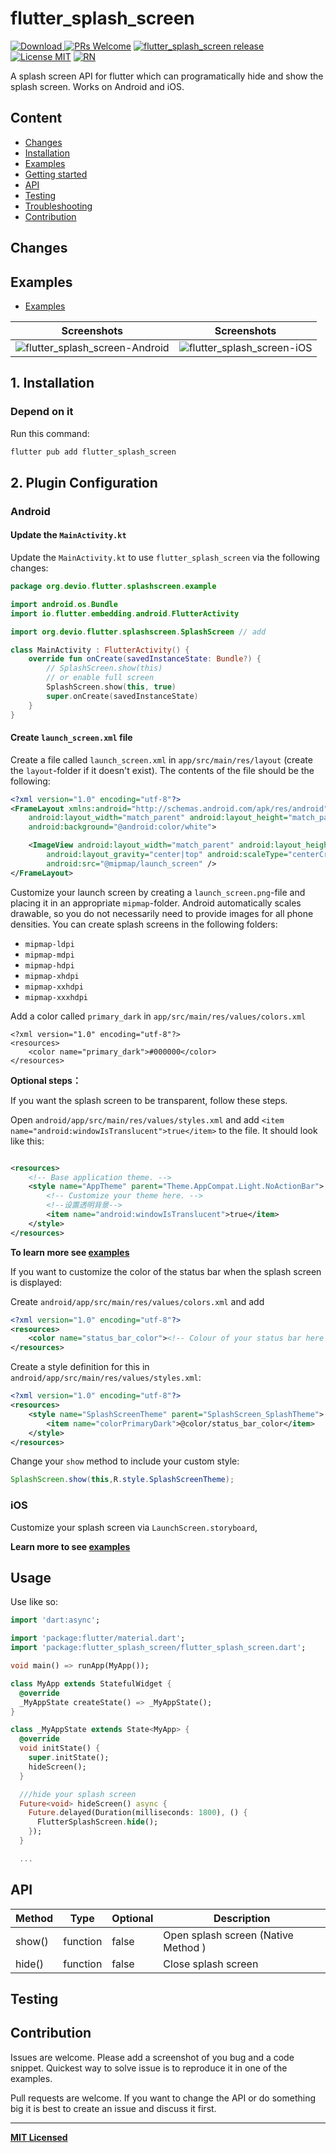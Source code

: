 # flutter_splash_screen

[![Download](https://img.shields.io/badge/Download-v2.0.0-ff69b4.svg) ](https://pub.dartlang.org/packages/flutter_splash_screen)
[ ![PRs Welcome](https://img.shields.io/badge/PRs-Welcome-brightgreen.svg)](https://github.com/crazycodeboy/flutter_splash_screen/pulls)
[ ![flutter_splash_screen release](https://img.shields.io/github/release/crazycodeboy/flutter_splash_screen.svg?maxAge=2592000?style=flat-square)](https://github.com/crazycodeboy/GitHubPopular/releases)
[![License MIT](http://img.shields.io/badge/license-MIT-orange.svg?style=flat)](https://raw.githubusercontent.com/crazycodeboy/flutter-check-box/master/LICENSE)
[ ![RN](https://img.shields.io/badge/react-native-brightgreen.svg)](https://github.com/crazycodeboy/react-native-splash-screen)

A splash screen API for flutter which can programatically hide and show the splash screen. Works on
Android and iOS.

## Content

- [Changes](#changes)
- [Installation](#installation)
- [Examples](#examples)
- [Getting started](#getting-started)
- [API](#api)
- [Testing](#testing)
- [Troubleshooting](#troubleshooting)
- [Contribution](#contribution)

## Changes

## Examples

* [Examples](https://github.com/crazycodeboy/flutter_splash_screen/tree/master/example)

Screenshots | Screenshots
------|--------
![flutter_splash_screen-Android](https://raw.githubusercontent.com/crazycodeboy/flutter_splash_screen/master/example/Screenshots/flutter-splash-screen-android.gif) | ![flutter_splash_screen-iOS](https://raw.githubusercontent.com/crazycodeboy/flutter_splash_screen/master/example/Screenshots/flutter-splash-screen-iOS.gif)

## 1. Installation

### Depend on it

Run this command:

```bash
flutter pub add flutter_splash_screen
```

## 2. Plugin Configuration

### Android

#### Update the `MainActivity.kt`

Update the `MainActivity.kt` to use `flutter_splash_screen` via the following changes:

```kotlin
package org.devio.flutter.splashscreen.example

import android.os.Bundle
import io.flutter.embedding.android.FlutterActivity

import org.devio.flutter.splashscreen.SplashScreen // add

class MainActivity : FlutterActivity() {
    override fun onCreate(savedInstanceState: Bundle?) {
        // SplashScreen.show(this) 
        // or enable full screen
        SplashScreen.show(this, true)
        super.onCreate(savedInstanceState)
    }
}
```

#### Create `launch_screen.xml` file

Create a file called `launch_screen.xml` in `app/src/main/res/layout` (create the `layout`-folder if
it doesn't exist). The contents of the file should be the following:

```xml
<?xml version="1.0" encoding="utf-8"?>
<FrameLayout xmlns:android="http://schemas.android.com/apk/res/android"
    android:layout_width="match_parent" android:layout_height="match_parent"
    android:background="@android:color/white">

    <ImageView android:layout_width="match_parent" android:layout_height="match_parent"
        android:layout_gravity="center|top" android:scaleType="centerCrop"
        android:src="@mipmap/launch_screen" />
</FrameLayout>
```

Customize your launch screen by creating a `launch_screen.png`-file and placing it in an
appropriate `mipmap`-folder. Android automatically scales drawable, so you do not necessarily need
to provide images for all phone densities.
You can create splash screens in the following folders:

* `mipmap-ldpi`
* `mipmap-mdpi`
* `mipmap-hdpi`
* `mipmap-xhdpi`
* `mipmap-xxhdpi`
* `mipmap-xxxhdpi`

Add a color called `primary_dark` in `app/src/main/res/values/colors.xml`

```
<?xml version="1.0" encoding="utf-8"?>
<resources>
    <color name="primary_dark">#000000</color>
</resources>
```

**Optional steps：**

If you want the splash screen to be transparent, follow these steps.

Open `android/app/src/main/res/values/styles.xml` and
add `<item name="android:windowIsTranslucent">true</item>` to the file. It should look like this:

```xml

<resources>
    <!-- Base application theme. -->
    <style name="AppTheme" parent="Theme.AppCompat.Light.NoActionBar">
        <!-- Customize your theme here. -->
        <!--设置透明背景-->
        <item name="android:windowIsTranslucent">true</item>
    </style>
</resources>
```

**To learn more
see [examples](https://github.com/crazycodeboy/flutter_splash_screen/tree/master/example)**

If you want to customize the color of the status bar when the splash screen is displayed:

Create `android/app/src/main/res/values/colors.xml` and add

```xml
<?xml version="1.0" encoding="utf-8"?>
<resources>
    <color name="status_bar_color"><!-- Colour of your status bar here --></color>
</resources>
```

Create a style definition for this in `android/app/src/main/res/values/styles.xml`:

```xml
<?xml version="1.0" encoding="utf-8"?>
<resources>
    <style name="SplashScreenTheme" parent="SplashScreen_SplashTheme">
        <item name="colorPrimaryDark">@color/status_bar_color</item>
    </style>
</resources>
```

Change your `show` method to include your custom style:

```java
SplashScreen.show(this,R.style.SplashScreenTheme);
```

### iOS

Customize your splash screen via  `LaunchScreen.storyboard`,

**Learn more to
see [examples](https://github.com/crazycodeboy/flutter_splash_screen/tree/master/example)**

## Usage

Use like so:

```dart
import 'dart:async';

import 'package:flutter/material.dart';
import 'package:flutter_splash_screen/flutter_splash_screen.dart';

void main() => runApp(MyApp());

class MyApp extends StatefulWidget {
  @override
  _MyAppState createState() => _MyAppState();
}

class _MyAppState extends State<MyApp> {
  @override
  void initState() {
    super.initState();
    hideScreen();
  }

  ///hide your splash screen
  Future<void> hideScreen() async {
    Future.delayed(Duration(milliseconds: 1800), () {
      FlutterSplashScreen.hide();
    });
  }

  ...
```

## API

| Method | Type     | Optional | Description                         |
|--------|----------|----------|-------------------------------------|
| show() | function | false    | Open splash screen (Native Method ) |
| hide() | function | false    | Close splash screen                 |

## Testing

## Contribution

Issues are welcome. Please add a screenshot of you bug and a code snippet. Quickest way to solve
issue is to reproduce it in one of the examples.

Pull requests are welcome. If you want to change the API or do something big it is best to create an
issue and discuss it first.

---

**[MIT Licensed](https://github.com/crazycodeboy/flutter_splash_screen/blob/master/LICENSE)**
